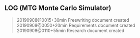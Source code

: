 LOG (MTG Monte Carlo Simulator)
--------------------------------------------------------------------------------
> 20190908@0015+30min
    Freewriting document created
> 20190908@0050+20min
    Requirements document created
> 20190908@0110+55min
    Research document created
